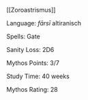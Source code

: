 [[Zoroastrismus]]



Language: _fārsī_   altiranisch



Spells: Gate

Sanity Loss: 2D6

Mythos Points: 3/7

Study Time: 40 weeks

Mythos Rating: 28